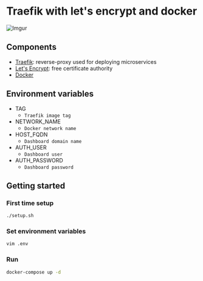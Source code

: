 # Traefik with let's encrypt and docker

![Imgur](https://i.imgur.com/xJslR1u.png)

## Components

- [Traefik](https://doc.traefik.io/traefik/): reverse-proxy used for deploying microservices
- [Let's Encrypt](https://letsencrypt.org/): free certificate authority
- [Docker](https://docs.docker.com/engine/install/)

## Environment variables

- TAG
  - `Traefik image tag`
- NETWORK_NAME
  - `Docker network name`
- HOST_FQDN
  - `Dashboard domain name`
- AUTH_USER
  - `Dashboard user`
- AUTH_PASSWORD
  - `Dashboard password`

## Getting started

### First time setup

```bash
./setup.sh
```
### Set environment variables

```bash
vim .env
```
### Run

```bash
docker-compose up -d
```